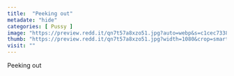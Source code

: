 ```yaml
---
title:  "Peeking out"
metadate: "hide"
categories: [ Pussy ]
image: "https://preview.redd.it/qn7t57a8xzo51.jpg?auto=webp&s=c1cec7338d1e5f3ddc85f77e8b748f778c1b2abb"
thumb: "https://preview.redd.it/qn7t57a8xzo51.jpg?width=1080&crop=smart&auto=webp&s=43b2d4a1a7d8dbb10fe8b49f85f12230f5318e69"
visit: ""
---
```

Peeking out
